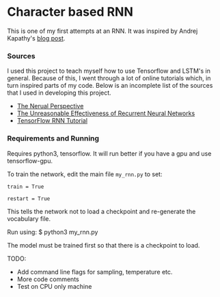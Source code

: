 # Character based RNN
This is one of my first attempts at an RNN. 
It was inspired by Andrej Kapathy's [blog post](http://karpathy.github.io/2015/05/21/rnn-effectiveness/).

### Sources
I used this project to teach myself how to use Tensorflow and LSTM's in general.
Because of this, I went through a lot of online tutorials which, in turn inspired parts of my code.
Below is an incomplete list of the sources that I used in developing this project.
 - [The Nerual Perspective](https://theneuralperspective.com/2016/10/04/05-recurrent-neural-networks-rnn-part-1-basic-rnn-char-rnn/)
 - [The Unreasonable Effectiveness of Recurrent Neural Networks](http://karpathy.github.io/2015/05/21/rnn-effectiveness/)
 - [TensorFlow RNN Tutorial](https://www.tensorflow.org/tutorials/recurrent)

### Requirements and Running
Requires python3, tensorflow. It will run better if you have a gpu and use tensorflow-gpu.

To train the network, edit the main file `my_rnn.py` to set:

`train = True`

`restart = True`

This tells the network not to load a checkpoint and re-generate the vocabulary file.

Run using:
$ python3 my_rnn.py

The model must be trained first so that there is a checkpoint to load.

TODO:
 - Add command line flags for sampling, temperature etc.
 - More code comments
 - Test on CPU only machine
 
